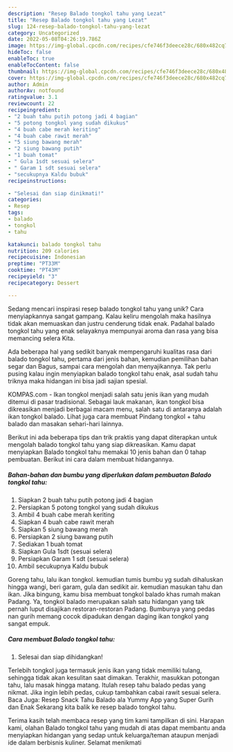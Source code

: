 ```yaml
---
description: "Resep Balado tongkol tahu yang Lezat"
title: "Resep Balado tongkol tahu yang Lezat"
slug: 124-resep-balado-tongkol-tahu-yang-lezat
category: Uncategorized
date: 2022-05-08T04:26:19.786Z
image: https://img-global.cpcdn.com/recipes/cfe746f3deece28c/680x482cq70/balado-tongkol-tahu-foto-resep-utama.jpg
hideToc: false
enableToc: true
enableTocContent: false
thumbnail: https://img-global.cpcdn.com/recipes/cfe746f3deece28c/680x482cq70/balado-tongkol-tahu-foto-resep-utama.jpg
cover: https://img-global.cpcdn.com/recipes/cfe746f3deece28c/680x482cq70/balado-tongkol-tahu-foto-resep-utama.jpg
author: Admin
authorAv: notfound
ratingvalue: 3.1
reviewcount: 22
recipeingredient:
- "2 buah tahu putih potong jadi 4 bagian"
- "5 potong tongkol yang sudah dikukus"
- "4 buah cabe merah keriting"
- "4 buah cabe rawit merah"
- "5 siung bawang merah"
- "2 siung bawang putih"
- "1 buah tomat"
- " Gula 1sdt sesuai selera"
- " Garam 1 sdt sesuai selera"
- "secukupnya Kaldu bubuk"
recipeinstructions:

- "Selesai dan siap dinikmati!"
categories:
- Resep
tags:
- balado
- tongkol
- tahu

katakunci: balado tongkol tahu 
nutrition: 209 calories
recipecuisine: Indonesian
preptime: "PT33M"
cooktime: "PT43M"
recipeyield: "3"
recipecategory: Dessert

---
```





Sedang mencari inspirasi resep balado tongkol tahu yang unik? Cara menyiapkannya sangat gampang. Kalau keliru mengolah maka hasilnya tidak akan memuaskan dan justru cenderung tidak enak. Padahal balado tongkol tahu yang enak selayaknya mempunyai aroma dan rasa yang bisa memancing selera Kita.





Ada beberapa hal yang sedikit banyak mempengaruhi kualitas rasa dari balado tongkol tahu, pertama dari jenis bahan, kemudian pemilihan bahan segar dan Bagus, sampai cara mengolah dan menyajikannya. Tak perlu pusing kalau ingin menyiapkan balado tongkol tahu enak,      asal sudah tahu triknya maka hidangan ini bisa jadi sajian spesial.














KOMPAS.com - Ikan tongkol menjadi salah satu jenis ikan yang mudah ditemui di pasar tradisional. Sebagai lauk makanan, ikan tongkol bisa dikreasikan menjadi berbagai macam menu, salah satu di antaranya adalah ikan tongkol balado. Lihat juga cara membuat Pindang tongkol + tahu balado dan masakan sehari-hari lainnya.






Berikut ini ada beberapa tips dan trik praktis yang dapat diterapkan untuk mengolah balado tongkol tahu yang siap dikreasikan. Kamu dapat menyiapkan Balado tongkol tahu memakai 10 jenis bahan dan 0 tahap pembuatan. Berikut ini cara dalam membuat hidangannya.

<!--inarticleads1-->

##### Bahan-bahan dan bumbu yang diperlukan dalam pembuatan Balado tongkol tahu:

1. Siapkan 2 buah tahu putih potong jadi 4 bagian
1. Persiapkan 5 potong tongkol yang sudah dikukus
1. Ambil 4 buah cabe merah keriting
1. Siapkan 4 buah cabe rawit merah
1. Siapkan 5 siung bawang merah
1. Persiapkan 2 siung bawang putih
1. Sediakan 1 buah tomat
1. Siapkan  Gula 1sdt (sesuai selera)
1. Persiapkan  Garam 1 sdt (sesuai selera)
1. Ambil secukupnya Kaldu bubuk


Goreng tahu, lalu ikan tongkol. kemudian tumis bumbu yg sudah dihaluskan hingga wangi, beri garam, gula dan sedikit air. kemudian masukan tahu dan ikan. Jika bingung, kamu bisa membuat tongkol balado khas rumah makan Padang. Ya, tongkol balado merupakan salah satu hidangan yang tak pernah luput disajikan restoran-restoran Padang. Bumbunya yang pedas nan gurih memang cocok dipadukan dengan daging ikan tongkol yang sangat empuk. 

<!--inarticleads2-->

##### Cara membuat Balado tongkol tahu:


1. Selesai dan siap dihidangkan!

Terlebih tongkol juga termasuk jenis ikan yang tidak memiliki tulang, sehingga tidak akan kesulitan saat dimakan. Terakhir, masukkan potongan tahu, lalu masak hingga matang. Itulah resep tahu balado pedas yang nikmat. Jika ingin lebih pedas, cukup tambahkan cabai rawit sesuai selera. Baca Juga: Resep Snack Tahu Balado ala Yummy App yang Super Gurih dan Enak Sekarang kita balik ke resep balado tongkol tahu. 

Terima kasih telah membaca resep yang tim kami tampilkan di sini. Harapan kami, olahan Balado tongkol tahu yang mudah di atas dapat membantu anda menyiapkan hidangan yang sedap untuk keluarga/teman ataupun menjadi ide dalam berbisnis kuliner. Selamat menikmati
